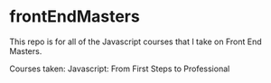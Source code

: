 # frontEndMasters

This repo is for all of the Javascript courses that I take on Front End Masters.

Courses taken:
Javascript: From First Steps to Professional 
